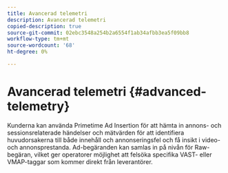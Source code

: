 ```yaml
---
title: Avancerad telemetri
description: Avancerad telemetri
copied-description: true
source-git-commit: 02ebc3548a254b2a6554f1ab34afbb3ea5f09bb8
workflow-type: tm+mt
source-wordcount: '68'
ht-degree: 0%

---
```


# Avancerad telemetri {#advanced-telemetry}

Kunderna kan använda Primetime Ad Insertion för att hämta in annons- och sessionsrelaterade händelser och mätvärden för att identifiera huvudorsakerna till både innehåll och annonseringsfel och få insikt i video- och annonsprestanda.  Ad-begäranden kan samlas in på nivån för Raw-begäran, vilket ger operatorer möjlighet att felsöka specifika VAST- eller VMAP-taggar som kommer direkt från leverantörer.
